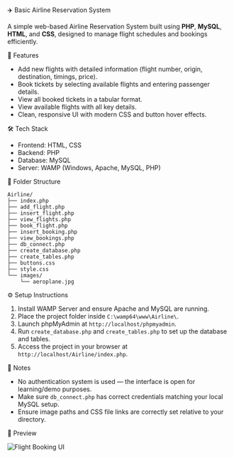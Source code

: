  ✈️ Basic Airline Reservation System

A simple web-based Airline Reservation System built using **PHP**, **MySQL**, **HTML**, and **CSS**, designed to manage flight schedules and bookings efficiently.

 📌 Features

- Add new flights with detailed information (flight number, origin, destination, timings, price).
- Book tickets by selecting available flights and entering passenger details.
- View all booked tickets in a tabular format.
- View available flights with all key details.
- Clean, responsive UI with modern CSS and button hover effects.

 🛠️ Tech Stack

- Frontend: HTML, CSS  
- Backend: PHP  
- Database: MySQL  
- Server: WAMP (Windows, Apache, MySQL, PHP)

 📂 Folder Structure

```
Airline/
├── index.php
├── add_flight.php
├── insert_flight.php
├── view_flights.php
├── book_flight.php
├── insert_booking.php
├── view_bookings.php
├── db_connect.php
├── create_database.php
├── create_tables.php
├── buttons.css
├── style.css
└── images/
    └── aeroplane.jpg
```

 ⚙️ Setup Instructions

1. Install WAMP Server and ensure Apache and MySQL are running.
2. Place the project folder inside `C:\wamp64\www\Airline\`.
3. Launch phpMyAdmin at `http://localhost/phpmyadmin`.
4. Run `create_database.php` and `create_tables.php` to set up the database and tables.
5. Access the project in your browser at `http://localhost/Airline/index.php`.

 🧾 Notes

- No authentication system is used — the interface is open for learning/demo purposes.
- Make sure `db_connect.php` has correct credentials matching your local MySQL setup.
- Ensure image paths and CSS file links are correctly set relative to your directory.

 📸 Preview

![Flight Booking UI](images/aeroplane.jpg)
